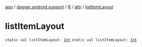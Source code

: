 [app](../../../index.md) / [dagger.android.support](../../index.md) / [R](../index.md) / [attr](index.md) / [listItemLayout](./list-item-layout.md)

# listItemLayout

`static val listItemLayout: `[`Int`](https://kotlinlang.org/api/latest/jvm/stdlib/kotlin/-int/index.html)
`static val listItemLayout: `[`Int`](https://kotlinlang.org/api/latest/jvm/stdlib/kotlin/-int/index.html)